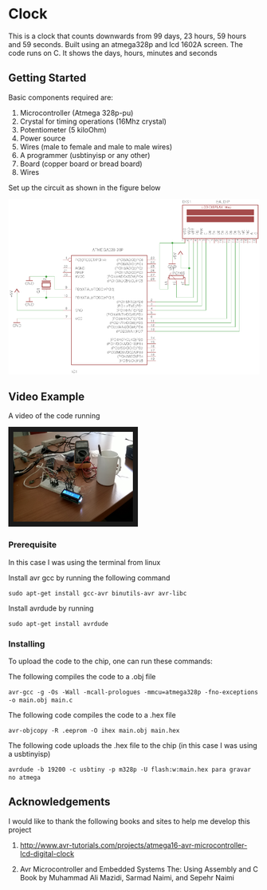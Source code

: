 # Clock

This is a clock that counts downwards from 99 days, 23 hours, 59 hours and 59 seconds. Built using an atmega328p and lcd 1602A screen. The code runs on C. It shows the days, hours, minutes and seconds

## Getting Started

Basic components required are:

1. Microcontroller (Atmega 328p-pu)
2. Crystal for timing operations (16Mhz crystal)
3. Potentiometer (5 kiloOhm)
4. Power source
5. Wires (male to female and male to male wires)
6. A programmer (usbtinyisp or any other)
7. Board (copper board or bread board)
8. Wires

Set up the circuit as shown in the figure below

<p align="center">
	<img src="./Assets/schematic.png" />
</p>

## Video Example

A video of the code running

<a href="http://www.youtube.com/watch?feature=player_embedded&v=YOUTUBE_VIDEO_ID_HERE
" target="_blank"><img src="./Assets/IMG-20171004-WA0001.jpg" 
alt="clock counting downwards" width="240" height="180" border="10" /></a>

### Prerequisite

In this case I was using the terminal from linux

Install avr gcc by running the following command
```
sudo apt-get install gcc-avr binutils-avr avr-libc
```
Install avrdude by running
```
sudo apt-get install avrdude
```

### Installing

To upload the code to the chip, one can run these commands:

The following compiles the code to a .obj file
 ```
avr-gcc -g -Os -Wall -mcall-prologues -mmcu=atmega328p -fno-exceptions -o main.obj main.c
```    
The following code compiles the code to a .hex file
```
avr-objcopy -R .eeprom -O ihex main.obj main.hex
```
The following code uploads the .hex file to the chip (in this case I was using a usbtinyisp)
```
avrdude -b 19200 -c usbtiny -p m328p -U flash:w:main.hex para gravar no atmega
```

## Acknowledgements

I would like to thank the following books and sites to help me develop this project

1. http://www.avr-tutorials.com/projects/atmega16-avr-microcontroller-lcd-digital-clock

2. Avr Microcontroller and Embedded Systems The: Using Assembly and C
Book by Muhammad Ali Mazidi, Sarmad Naimi, and Sepehr Naimi
